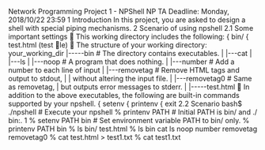 Network Programming Project 1 - NPShell
NP TA
Deadline: Monday, 2018/10/22 23:59
1 Introduction
In this project, you are asked to design a shell with special piping mechanisms.
2 Scenario of using npshell
2.1 Some important settings
 This working directory includes the following:
{ bin/
{ test.html (test le)
 The structure of your working directory:
your_working_dir
|-----bin # The directory contains executables.
| |---cat
| |---ls
| |---noop # A program that does nothing.
| |---number # Add a number to each line of input
| |---removetag # Remove HTML tags and output to stdout,
| | without altering the input file.
| |---removetag0 # Same as removetag,
| but outputs error messages to stderr.
|
|-----test.html
 In addition to the above executables, the following are built-in commands supported by your npshell.
{ setenv
{ printenv
{ exit
2.2 Scenario
bash$ ./npshell # Execute your npshell
% printenv PATH # Initial PATH is bin/ and ./
bin:.
1
% setenv PATH bin # Set environment variable PATH to bin/ only.
% printenv PATH
bin
% ls
bin/ test.html
% ls bin
cat ls noop number removetag removetag0
% cat test.html > test1.txt
% cat test1.txt
<!test.html>
<TITLE>Test<TITLE>
<BODY>This is a <b>test</b> program
for ras.
</BODY>
% removetag test.html
Test
This is a test program
for ras.
% removetag test.html > test2.txt
% cat test2.txt
Test
This is a test program
for ras.
% removetag0 test.html
Error: illegal tag "!test.html"
Test
This is a test program
for ras.
% removetag0 test.html > test2.txt
Error: illegal tag "!test.html"
% cat test2.txt
Test
This is a test program
for ras.
% removetag test.html | number
1
2 Test
3 This is a test program
4 for ras.
5
2
% removetag test.html |1 # This pipe will pipe stdout to next command.
% number # The command's stdin is from the previous pipe.
1
2 Test
3 This is a test program
4 for ras.
5
% removetag test.html |2 # |2 will skip 1 line and then pipe stdout to the next line.
% ls
bin/ test.html test1.txt test2.txt
% number # The command's stdin is from the previous pipe.
1
2 Test
3 This is a test program
4 for ras.
5
% removetag test.html |2 # This pipe will pipe stdout to next next line.
% removetag test.html |1 # This pipe will pipe stdout to next line.
(Note: merge with the previous one)
% number # The command's stdin is from the previous pipe.
1
2 Test
3 This is a test program
4 for ras.
5
6
7 Test
8 This is a test program
9 for ras.
10
% removetag test.html |2 # This pipe will pipe stdout to next next line.
% removetag test.html |1 # This pipe will pipe stdout to next line.
(Note: merge with the previous one)
% number |1 # The command's stdin is from the previous pipe, but piped to next line.
% number # The command's stdin is from the previous pipe.
1 1
2 2 Test
3 3 This is a test program
4 4 for ras.
5 5
6 6
7 7 Test
8 8 This is a test program
9 9 for ras.
10 10
% removetag test.html | number |1
% number
1 1
3
2 2 Test
3 3 This is a test program
4 4 for ras.
5 5
% ls |2
% ls
bin/ test.html test1.txt test2.txt
% number > test3.txt
% cat test3.txt
1 bin/
2 test.html
3 test1.txt
4 test2.txt
% removetag0 test.html |1
Error: illegal tag "!test.html" # Error message write to strerr
% number
1
2 Test
3 This is a test program
4 for ras.
5
% removetag0 test.html !1 # This pipe will pipe both stdout and stderr to next line.
# !n is the same as |n, except pipe both stdout and stderr.
% number # The command's stdin is from the previous pipe.
1 Error: illegal tag "!test.html"
2
3 Test
4 This is a test program
5 for ras.
6
% date
Unknown command: [date].
# Let TA copy the command /bin/date into bin/ under your working directory
% date
Fri Sep 28 00:49:39 CST 2018
% exit
bash$
3 Requirements and Hints
1. The programs removetag, removetag0, number, noop are oered by TA in this project.
TAs will upload them onto e3. Please compile them by yourself and put the executable le into
folder $fworking dirg/bin/
Compile example: g++ noop.cpp -o my_working_dir/bin/noop
2. Two of the commands (ls and cat) are usually placed in the folder /bin in UNIX-like systems.
Please copy them into the folder $fworking dirg/bin/
4
e.g. cp /bin/ls /bin/cat my_working_dir/bin
3. During demo, other commands will be copied to bin/ under your working directory by TAs. Your
npshell program should be able to execute them.
4. You must use exec-based functions to run commands, except for built-in functions: setenv, print-
env and exit.
You must not use functions like system() or some other functions (in lib) to do the job.
5. When you implement output redirection to a le: >, if the le already exists, the le should be be
overwritten.
6. You don't have to worry about outputting to both le and pipe for the same command.
% ls > test.txt | cat # This kind of situations will not appear in any test cases.
7. You do not need to implement input redirection from a le: <.
8. You can only implement the npshell with C and C++.
4 Specication
4.1 About Input
1. The length of a single-line input will not exceed 15000 characters.
2. Each command will not exceed 256 characters.
3. There must be one or more spaces between commands and symbols (or arguments.), but no spaces
between pipe and numbers.
% cat hello.txt | number
% cat hello.txt |4
% cat hello.txt !4
4. There will not be any '/' character in test cases.
4.2 About NPShell
1. Use '% ' as the command line prompt. Notice that there is one space after %.
2. The npshell terminates after receiving the exit command or EOF.
3. Note that you have to handle the forked processes properly, or there might be zombie processes.
5
4.3 About setenv and printenv
1. The initial environment variable PATH should be set to bin/ and ./ by default.
% printenv PATH
bin:.
2. setenv usage: setenv [environment variable] [value to assign]
% setenv LANG en_US.UTF-8
3. printenv usage: printenv [environment variable]
% printenv NOTHING # Print an environment variable that doesn't exist. Show nothing.
% printenv LANG
en_US.UTF-8
4. The number of arguments for setenv and printenv in all test cases will be correct.
5. setenv and printenv will appear solely in a line. No other cammands will be in the same line.
6. setenv and printenv will not be piped.
% printenv PATH | cat # There will be no such kind of test case.
4.4 About Numbered-Pipes and Ordinary Pipe
1. jN means the stdout of the last command should be piped to the rst command of next Nth line,
where 1  N  1000.
2. !N means both stdout and stderr of last command should be piped to the rst command of next
Nth line, where 1  N  1000.
3. jN and !N will only appear at the end of the line.
4. j is an ordinary pipe, it means the stdout of the last command will be piped to the next command
within the same line. It will only appear between two commands.
It will not appear at the beginning or at the end of the line.
% ls | number
1 bin
2 test.html
% ls | # This kind of situation will not apear in any test cases.
% | ls # This kind of situation will not apear in any test cases.
% ls | | ls # This kind of situation will not apear in any test cases.
6
5. If there is any error in a input line, the line number still counts.
% ls |2
% ctt # Unknown command, line number is counted.
Unknown command: [ctt].
% number
1 bin/
2 test.html
6. setenv and printenv count as one line.
e.g.
% ls |2
% printenv PATH
bin:.
% cat
bin
test.html
7. New line does not count as one line.
e.g.
% ls |1
% # Press Enter on your keyboard.
% number
1 bin
2 test.html
4.5 About Unknown Command
1. If there is an unknown command, print as the following:
Unknown command: [command].
e.g.
% ctt
Unknown command: [ctt].
2. You don't have to print out the arguments.
% ctt -n
Unknown command: [ctt].
3. The commands after unknown commands will still be executed.
7
% ctt | ls
Unknown command: [ctt].
bin/ test.html
4. Messages piped to unknown commands will disappear.
% ls | ctt
Unknown command: [ctt].
4.6 About Submission
1. E3
(a) Create a directory named your student ID, put your les in the same directory layer.
(b) You must provide a Makele, which compiles your source code into one executable named
npshell. The executable should be under the same directory as the source codes. We will use
this executable for demo.
(c) Upload only your code and Makele.
Do not upload anything else (e.g. removetag, noop, test.html, ls...)
(d) zip the directory and upload the .zip le to the E3 platform
Attention!! we only accept .zip format
e.g.
Create a directory 0756000, the directory structure may be:
0756000
|-- Makefile
|-- server.cpp
|-- server.h
|...
|...
zip the folder 0756000 into 0756000.zip, and upload 0756000.zip onto E3
2. Bitbucket:
(a) Create a private repository: $fyour student IDg np project1 inside the nctu np 2018 team,
under np project1.
Set the ownership to nctu np 2018
e.g. 0756000_np_project1
(b) For each project, you need to commit on bitbucket for at least 5 times.
(c) You can push anything you need onto bitbucket (including removetag, noop, test.html...),
as long as the size of the le is reasonable.
3. We take plagiarism seriously.
8
All projects will be checked by a cutting-edge plagiarism detector.
You will get zero points on this project for plagiarism.
Please don't copy-paste any code from the internet, this may be
considered plagiarism as well.
Protect your code from being stolen.
4.7 Notes
1. NP project should be run on NP servers (to be announced), otherwise, your account may be locked.
2. Any abuse of NP server will be recorded.
3. Don't leave any zombie processes in the system.
4. You will lose points for violating any of the rules mentioned in this spec.
5. Enjoy the project!
9
